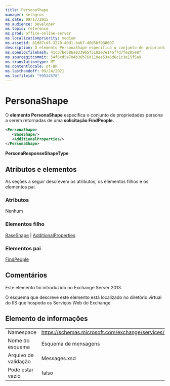 ```yaml
---
title: PersonaShape
manager: sethgros
ms.date: 09/17/2015
ms.audience: Developer
ms.topic: reference
ms.prod: office-online-server
ms.localizationpriority: medium
ms.assetid: 61d87cd5-3270-40d1-bab7-d0d5bf938607
description: O elemento PersonaShape especifica o conjunto de propriedades persona a serem retornadas de uma solicitação FindPeople.
ms.openlocfilehash: 41c37be586a033965f5102e7e14af7d7fe205e8f
ms.sourcegitcommit: 54f6cd5a704b36b76d110ee53a6d6c1c3e15f5a9
ms.translationtype: MT
ms.contentlocale: pt-BR
ms.lasthandoff: 09/24/2021
ms.locfileid: "59524578"
---
```

# <a name="personashape"></a>PersonaShape

O **elemento PersonaShape** especifica o conjunto de propriedades persona a serem retornadas de uma **solicitação FindPeople.** 
  
```XML
<PersonaShape>
   <BaseShape/>
   <AdditionalProperties/>
</PersonaShape>
```

 **PersonaResponseShapeType**
## <a name="attributes-and-elements"></a>Atributos e elementos

As seções a seguir descrevem os atributos, os elementos filhos e os elementos pai.
  
### <a name="attributes"></a>Atributos

Nenhum
  
### <a name="child-elements"></a>Elementos filho

[BaseShape](baseshape.md)  |  [AdditionalProperties](additionalproperties.md)
  
### <a name="parent-elements"></a>Elementos pai

[FindPeople](findpeople.md)
  
## <a name="remarks"></a>Comentários

Este elemento foi introduzido no Exchange Server 2013.
  
O esquema que descreve este elemento está localizado no diretório virtual do IIS que hospeda os Serviços Web do Exchange.
  
## <a name="element-information"></a>Elemento de informações

|||
|:-----|:-----|
|Namespace  <br/> |https://schemas.microsoft.com/exchange/services/2006/messages  <br/> |
|Nome do esquema  <br/> |Esquema de mensagens  <br/> |
|Arquivo de validação  <br/> |Messages.xsd  <br/> |
|Pode estar vazio  <br/> |falso  <br/> |
   

